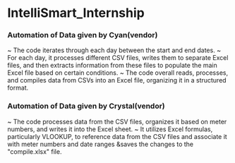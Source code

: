 # IntelliSmart_Internship

<h3>Automation of Data given by Cyan(vendor)</h3>
~ The code iterates through each day between the start and end dates.
~ For each day, it processes different CSV files, writes them to separate Excel files, and then extracts information from these files to populate the main Excel file based on certain conditions.
~ The code overall reads, processes, and compiles data from CSVs into an Excel file, organizing it in a structured format.
<br>
<h3>Automation of Data given by Crystal(vendor)</h3>
~ The code processes data from the CSV files, organizes it based on meter numbers, and writes it into the Excel sheet.
~ It utilizes Excel formulas, particularly VLOOKUP, to reference data from the CSV files and associate it with meter numbers and date ranges &saves the changes to the "compile.xlsx" file.
